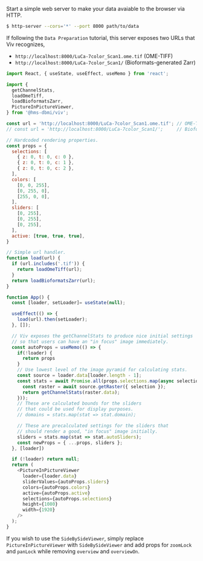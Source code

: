 Start a simple web server to make your data avaiable to the browser via HTTP.

```bash
$ http-server --cors='*' --port 8000 path/to/data
```

If following the `Data Preparation` tutorial, this server exposes two URLs that Viv
recognizes,

- `http://localhost:8000/LuCa-7color_Scan1.ome.tif` (OME-TIFF)
- `http://localhost:8000/LuCa-7color_Scan1/` (Bioformats-generated Zarr)

```javascript
import React, { useState, useEffect, useMemo } from 'react';

import {
  getChannelStats,
  loadOmeTiff,
  loadBioformatsZarr,
  PictureInPictureViewer,
} from '@hms-dbmi/viv';

const url = 'http://localhost:8000/LuCa-7color_Scan1.ome.tif'; // OME-TIFF
// const url = 'http://localhost:8000/LuCa-7color_Scan1/';     // Bioformats-Zarr

// Hardcoded rendering properties.
const props = {
  selections: [
    { z: 0, t: 0, c: 0 },
    { z: 0, t: 0, c: 1 },
    { z: 0, t: 0, c: 2 },
  ],
  colors: [
    [0, 0, 255],
    [0, 255, 0],
    [255, 0, 0],
  ],
  sliders: [
    [0, 255],
    [0, 255],
    [0, 255],
  ],
  active: [true, true, true],
}

// Simple url handler.
function load(url) {
  if (url.includes('.tif')) {
    return loadOmeTiff(url);
  }
  return loadBioformatsZarr(url);
}

function App() {
  const [loader, setLoader]= useState(null);

  useEffect(() => {
    load(url).then(setLoader);
  }, []);

  // Viv exposes the getChannelStats to produce nice initial settings
  // so that users can have an "in focus" image immediately.
  const autoProps = useMemo(() => {
    if(!loader) {
      return props
    }
    // Use lowest level of the image pyramid for calculating stats.
    const source = loader.data[loader.length - 1];
    const stats = await Promise.all(props.selections.map(async selection => {
      const raster = await source.getRaster({ selection });
      return getChannelStats(raster.data);
    }));
    // These are calculated bounds for the sliders
    // that could be used for display purposes.
    // domains = stats.map(stat => stat.domain);

    // These are precalculated settings for the sliders that
    // should render a good, "in focus" image initially.
    sliders = stats.map(stat => stat.autoSliders);
    const newProps = { ...props, sliders };
  }, [loader])

  if (!loader) return null;
  return (
    <PictureInPictureViewer
      loader={loader.data}
      sliderValues={autoProps.sliders}
      colors={autoProps.colors}
      active={autoProps.active}
      selections={autoProps.selections}
      height={1080}
      width={1920}
    />
  );
}
```

If you wish to use the `SideBySideViewer`, simply replace `PictureInPictureViewer` with `SideBySideViewer` and add props for `zoomLock` and `panLock` while removing `overview` and `overviewOn`.
